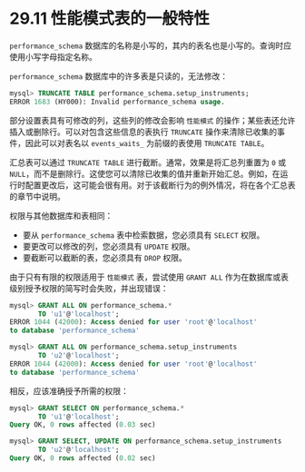 # 29.11 性能模式表的一般特性

`performance_schema` 数据库的名称是小写的，其内的表名也是小写的。查询时应使用小写字母指定名称。

`performance_schema` 数据库中的许多表是只读的，无法修改：

```sql
mysql> TRUNCATE TABLE performance_schema.setup_instruments;
ERROR 1683 (HY000): Invalid performance_schema usage.
```

部分设置表具有可修改的列，这些列的修改会影响 `性能模式` 的操作；某些表还允许插入或删除行。可以对包含这些信息的表执行 `TRUNCATE` 操作来清除已收集的事件，因此可以对表名以 `events_waits_` 为前缀的表使用 `TRUNCATE TABLE`。

汇总表可以通过 `TRUNCATE TABLE` 进行截断。通常，效果是将汇总列重置为 `0` 或 `NULL`，而不是删除行。这使您可以清除已收集的值并重新开始汇总。例如，在运行时配置更改后，这可能会很有用。对于该截断行为的例外情况，将在各个汇总表的章节中说明。

权限与其他数据库和表相同：

- 要从 `performance_schema` 表中检索数据，您必须具有 `SELECT` 权限。
- 要更改可以修改的列，您必须具有 `UPDATE` 权限。
- 要截断可以截断的表，您必须具有 `DROP` 权限。

由于只有有限的权限适用于 `性能模式` 表，尝试使用 `GRANT ALL` 作为在数据库或表级别授予权限的简写时会失败，并出现错误：

```sql
mysql> GRANT ALL ON performance_schema.*
       TO 'u1'@'localhost';
ERROR 1044 (42000): Access denied for user 'root'@'localhost'
to database 'performance_schema'
```

```sql
mysql> GRANT ALL ON performance_schema.setup_instruments
       TO 'u2'@'localhost';
ERROR 1044 (42000): Access denied for user 'root'@'localhost'
to database 'performance_schema'
```

相反，应该准确授予所需的权限：

```sql
mysql> GRANT SELECT ON performance_schema.*
       TO 'u1'@'localhost';
Query OK, 0 rows affected (0.03 sec)
```

```sql
mysql> GRANT SELECT, UPDATE ON performance_schema.setup_instruments
       TO 'u2'@'localhost';
Query OK, 0 rows affected (0.02 sec)
```